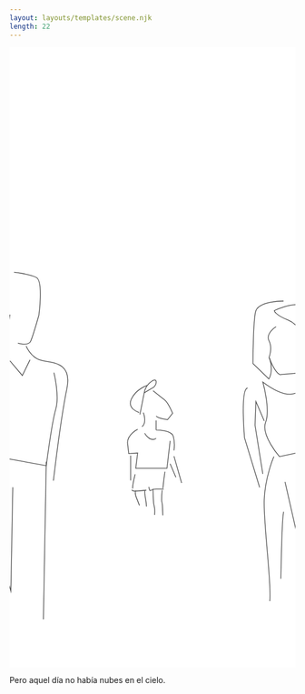 ```yaml
---
layout: layouts/templates/scene.njk
length: 22
---
```

<svg class="grow-0 h-full" xmlns="http://www.w3.org/2000/svg" xml:space="preserve" stroke-miterlimit="10" viewBox="0 0 390 844">
<g class="outer">
</g>
<g class="inner">
<path fill="#fff" d="M0 0h390v844H0V0Z"/><clipPath id="a"><path d="M0 0h390v844H0z"/></clipPath><g clip-path="url(#a)"><path fill="#4b4b4b" d="M171.281 580.688c-.271-.059-.535.134-.593.406-1.337 6.219-3.183 12.284-3.344 18.687a.531.531 0 0 0 .531.531.504.504 0 0 0 .531-.5c.15-6.331 1.964-12.379 3.282-18.531.058-.271-.135-.535-.407-.593ZM167.125 602.094a.527.527 0 0 0-.687.25.491.491 0 0 0 .25.656c.877.416 1.727 1.068 2.687 1.281.591.131 1.487.072 2 .063a77.707 77.707 0 0 0 4.094-.188c3.607-.257 7.208-.695 10.812-1a.509.509 0 0 0 .469-.562c-.025-.292-.27-.525-.562-.5-4.047.347-8.072.874-12.126 1.125-1.332.082-2.695.155-4.031.125a2.163 2.163 0 0 1-.437-.063c-.874-.196-1.669-.807-2.469-1.187ZM189.938 598a.493.493 0 0 0-.376.594c.158.711.295 1.449.469 2.156.168.682.365 1.975.907 2.531.677.696 1.479.245 2.218-.031 1.16-.433 2.266-1.1 3.469-1.406.545-.139 1.167-.172 1.719-.219 3.787-.321 7.644.007 11.437.063a.532.532 0 0 0 0-1.063c-3.828-.052-7.678-.373-11.5-.031-1.211.108-2.293.321-3.406.812-.352.156-.985.478-1.344.625-.234.096-.482.193-.719.281-.768.289-1.108.714-1.374-.25-.05-.178-.107-.352-.157-.531-.095-.345-.195-.684-.281-1.031-.173-.7-.312-1.421-.469-2.125a.492.492 0 0 0-.593-.375Z"/><path fill="#4b4b4b" d="M171.688 602.906a.505.505 0 0 0-.563.438 17.46 17.46 0 0 0 .625 7.375c.641 2.115 1.614 4.098 2.406 6.156.809 2.1 1.49 4.205 2.438 6.25a.542.542 0 0 0 .718.25.507.507 0 0 0 .25-.687c-1.131-2.433-1.902-4.998-2.937-7.469-1.646-3.932-3.056-7.421-2.5-11.75a.505.505 0 0 0-.437-.563ZM184.5 602.906a.526.526 0 0 0-.531.5c-.212 4.764.824 9.351 1.562 14.032.363 2.302.564 4.549.688 6.874a.532.532 0 0 0 .562.5c.293-.015.516-.238.5-.531-.128-2.361-.341-4.693-.719-7.031-.744-4.611-1.801-9.116-1.593-13.812a.501.501 0 0 0-.469-.532ZM212 577.219a.482.482 0 0 0-.562.406 394.008 394.008 0 0 0-2.782 22.031c-.028.292.208.534.5.563a.51.51 0 0 0 .563-.469c.719-7.351 1.551-14.669 2.687-21.969a.482.482 0 0 0-.406-.562ZM208.094 602.469a.5.5 0 0 0-.532.469c-.36 4.44-.704 8.884-.593 13.343.056 2.242.858 4.36 1 6.594.286 4.501.173 9.003.593 13.5a.563.563 0 0 0 .594.5c.292-.027.496-.302.469-.594-.423-4.486-.323-8.979-.625-13.469-.149-2.219-.972-4.337-1.031-6.562-.119-4.424.237-8.813.593-13.219a.528.528 0 0 0-.468-.562ZM195.594 600.75a.472.472 0 0 0-.469.5c.174 3.844.277 7.686.437 11.531.092 2.205.143 4.461.376 6.657.325 3.066 1.289 6.017 1.562 9.093.213 2.398-.03 4.824-.156 7.219a.532.532 0 1 0 1.062.062c.128-2.446.344-4.927.125-7.374-.276-3.084-1.227-6.053-1.562-9.126-.237-2.172-.278-4.379-.375-6.562-.171-3.845-.294-7.686-.469-11.531a.5.5 0 0 0-.531-.469Z"/><path fill="none" stroke="#4b4b4b" stroke-linecap="butt" d="M195.806 467.281s12.437 10 16.253 12.861c3.815 2.862 10.365 17.639 10.365 17.639l-6.875 8.758s-12.895-1.799-15.534-4.813M177.818 499.649l5.912-29.781s1.022-7.582 6.263-12.362 9.491-6.712 9.982-2.965c.491 3.748-3.073 7.708-3.073 7.708l-13.465 7.93"/><path fill="none" stroke="#4b4b4b" stroke-linecap="butt" d="M176.797 496.919s-17.05-5.209-10.494-18.73c6.555-13.521 21.337-18.187 21.337-18.187M174.762 519.775s-13.681 6.418-13.864 18.084l1.693 14.931 12.164-.869-2.603 20.857h42.576l4.345-37.363"/><path fill="none" stroke="#4b4b4b" stroke-linecap="butt" d="M184.313 524.985s7.053 12.921 15.647 6.954M199.953 520.64s21.122-.186 23.461 8.689c2.338 8.876.875 19.119.875 19.119M165.204 555.4v33.887M224.286 556.268l10.43 36.494M219.069 566.692l7.824 18.25M182.474 496.981s5.397 13.441-1.738 19.116M199.953 507.607l.004 13.037"/><g fill="none" stroke="#4b4b4b" stroke-linecap="butt"><path d="m.528 426.46 16.962 20.004 10.44-21.338M.528 363.569s-4.54 30.957-3.928 41.553c.612 10.596-6.404 18.707-16.972 21.338"/><path d="M-32.118 450.464s-8.428 32.72-1.306 54.678c7.123 21.957-3.587 48.316-3.587 48.316l87.122 15.696s7.836-59.584 13.046-77.348c5.21-17.764-2.61-49.343-2.61-49.343"/><path d="M22.698 406.456s5.582 14.138 18.277 18.67c12.694 4.532 45.39.039 37.279 39.135-8.112 39.096-18.404 125.273-18.404 125.273M-28.198 558.485l7.826 102.687L1.82 739.854l2.606-141.361M50.106 563.82 46.19 778.528M11.402 402.47s14.327 4.29 17.382-2.603c3.054-6.894 11.295-35.625 11.295-35.625s6.232-46.177-3.475-51.265c-9.707-5.088-30.408-6.951-30.408-6.951"/></g><g fill="none" stroke="#4b4b4b" stroke-linecap="butt"><path d="M363.473 379.931s-14.696 9.371-9.53 19.315 0 22.754 0 22.754c10.769 26.848 16.535 23.078 16.535 23.078l21.436-1.779 15.313-41.059s-10.465-24.425-27.341-31.268c-18.724-7.593-18.728-12.914-18.728-12.914s25.155-12.123 36.965-6.613c33.304 15.537 11.365 45.623 31.503 97.885M345.479 455.415s10.564 37.46 3.792 54.764c-6.772 17.304 18.919 46.652 18.919 46.652l28.397-6.085s-9.086-41.161 9.463-58.822c18.549-17.66 0-42.594 0-42.594s-7.349 46.302-60.571 6.085ZM324.652 463.52c-9.966 1.22-4.18 67.578-4.18 67.578l20.637 67.653"/><path d="m345.479 580.413-10.632-66.177 1.168-32.453 11.356 26.368M360.612 556.823s-11.962 26.922-13.241 58.829c-1.279 31.906 10.587 117.809 7.571 137.925M370.09 723.153s1.493-82.512 3.778-91.275M375.761 591.312l33.727 147.362-12.909-191.985M410.693 453.648l18.933 60.588M373.74 345.126s-34.854-.414-38.232 14.771c-3.377 15.186-3.475 70.381-3.475 70.381l21.722 20.854s6.782-9.755.869-28.674"/></g></g>
</g>
</svg>

Pero aquel día no había nubes en el cielo.